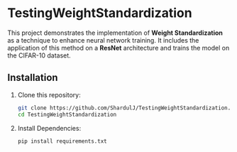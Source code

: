 # TestingWeightStandardization

This project demonstrates the implementation of **Weight Standardization** as a technique to enhance neural network training. It includes the application of this method on a **ResNet** architecture and trains the model on the CIFAR-10 dataset.


## Installation

1. Clone this repository:

   ```bash
   git clone https://github.com/ShardulJ/TestingWeightStandardization.git
   cd TestingWeightStandardization
   ```

2. Install Dependencies:
   ```
   pip install requirements.txt
   ```